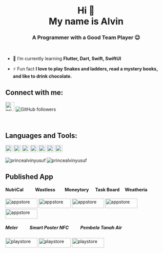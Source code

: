
<h1 align="center">Hi 👋 <br> My name is Alvin </h1> 
<h3 align="center">A Programmer with a Good Team Player 😉</h3>


<br />

- 🌱 I’m currently learning **Flutter, Dart, Swift, SwiftUI**

- ⚡ Fun fact **I love to play Snakes and ladders, read a mystery books, and like to drink chocolate.**

## Connect with me:

<a href="https://www.linkedin.com/in/princealvinyusuf" target="blank"><img src="https://cdn.jsdelivr.net/npm/simple-icons@3.0.1/icons/linkedin.svg" alt="princealvinyusuf" height="28" width="28" /></a> ![GitHub followers](https://img.shields.io/github/followers/princealvinyusuf?logo=GitHub&style=for-the-badge)

<br />

## Languages and Tools:

<p align="left"><img src="https://www.vectorlogo.zone/logos/dartlang/dartlang-icon.svg" alt="dart" width="22" height="22"/> <img src="https://www.vectorlogo.zone/logos/figma/figma-icon.svg" alt="figma" width="22" height="22"/> <img src="https://www.vectorlogo.zone/logos/firebase/firebase-icon.svg" alt="firebase" width="22" height="22"/> <img src="https://www.vectorlogo.zone/logos/flutterio/flutterio-icon.svg" alt="flutter" width="22" height="22"/> <img src="https://www.vectorlogo.zone/logos/git-scm/git-scm-icon.svg" alt="git" width="22" height="22"/> <img src="https://www.vectorlogo.zone/logos/sketchapp/sketchapp-icon.svg" alt="sketch" width="22" height="22"/> <img src="https://www.vectorlogo.zone/logos/swift/swift-icon.svg" alt="swift" width="22" height="22"/></p>

<p><img align="left" src="https://github-readme-stats.vercel.app/api/top-langs/?username=princealvinyusuf&layout=compact&hide=html" alt="princealvinyusuf" /></p>

<p><img align="center" src="https://github-readme-stats.vercel.app/api?username=princealvinyusuf&show_icons=true" alt="princealvinyusuf" /></p>


## Published App

#### NutriCal &nbsp;&nbsp;&nbsp;&nbsp;&nbsp;&nbsp;&nbsp;&nbsp;&nbsp; Wastless &nbsp;&nbsp;&nbsp;&nbsp;&nbsp;&nbsp;&nbsp; Moneytory &nbsp;&nbsp;&nbsp;&nbsp; Task Board &nbsp;&nbsp;&nbsp; Weatheria
<a href="https://apps.apple.com/id/app/nutrical-app/id1535180344" target="blank"><img src="https://iconape.com/wp-content/png_logo_vector/download-on-the-app-store-flat-badge-logo.png" alt="appstore" height="30" width="100" /></a>
<a href="https://apps.apple.com/id/app/wastless/id1536328244" target="blank"><img src="https://iconape.com/wp-content/png_logo_vector/download-on-the-app-store-flat-badge-logo.png" alt="appstore" height="30" width="100" /></a>
<a href="https://apps.apple.com/id/app/moneytory/id1540283714" target="blank"><img src="https://iconape.com/wp-content/png_logo_vector/download-on-the-app-store-flat-badge-logo.png" alt="appstore" height="30" width="100" /></a>
<a href="https://apps.apple.com/id/app/task-board-keep-prioritize/id1540972402" target="blank"><img src="https://iconape.com/wp-content/png_logo_vector/download-on-the-app-store-flat-badge-logo.png" alt="appstore" height="30" width="100" /></a>
<a href="https://apps.apple.com/id/app/weatheria/id1541497897" target="blank"><img src="https://iconape.com/wp-content/png_logo_vector/download-on-the-app-store-flat-badge-logo.png" alt="appstore" height="30" width="100" /></a>

##### Meler &nbsp;&nbsp;&nbsp;&nbsp;&nbsp;&nbsp;&nbsp;&nbsp;&nbsp; Smart Poster NFC &nbsp;&nbsp;&nbsp;&nbsp;&nbsp;&nbsp;&nbsp;&nbsp;&nbsp; Pembela Tanah Air
<a href="https://play.google.com/store/apps/details?id=com.polibatam.meler" target="blank"><img src="https://iconape.com/wp-content/png_logo_vector/get-it-on-google-play-badge-logo.png" alt="playstore" height="30" width="100" /></a> 
<a href="https://play.google.com/store/apps/details?id=com.polibatam.smartposternfc" target="blank"><img src="https://iconape.com/wp-content/png_logo_vector/get-it-on-google-play-badge-logo.png" alt="playstore" height="30" width="100" /></a> 
<a href="https://play.google.com/store/apps/details?id=com.combro.Peta" target="blank"><img src="https://iconape.com/wp-content/png_logo_vector/get-it-on-google-play-badge-logo.png" alt="playstore" height="30" width="100" /></a> 
